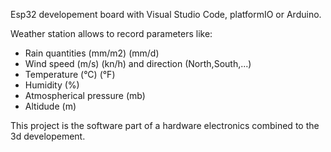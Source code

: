 Esp32 developement board with Visual Studio Code, platformIO  or Arduino.

Weather station allows to record parameters like: 
- Rain quantities (mm/m2) (mm/d)
- Wind speed (m/s) (kn/h) and direction (North,South,...)
- Temperature (°C) (°F)
- Humidity (%)
- Atmospherical pressure (mb)
- Altidude (m)

This project is the software part of a hardware electronics combined to the 3d developement.
